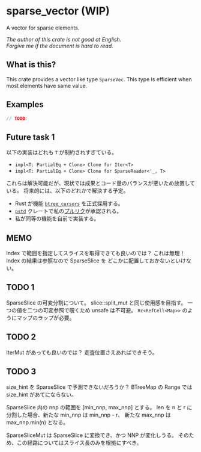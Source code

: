 # sparse_vector (WIP)

A vector for sparse elements.

_The author of this crate is not good at English._  
_Forgive me if the document is hard to read._

## What is this?

This crate provides a vector like type `SparseVec`.
This type is efficient when most elements have same value.

## Examples

```rust
// TODO:
```

## Future task 1

以下の実装はどれも `T` が制約されすぎている。

- `impl<T: PartialEq + Clone> Clone for Iter<T>`
- `impl<T: PartialEq + Clone> Clone for SparseReader<'_, T>`

これらは解決可能だが、現状では成果とコード量のバランスが悪いため放置している。
将来的には、以下のどれかで解決する予定。

- Rust が機能 [`btree_cursors`] を正式採用する。
- [`pstd`] クレートで私の[プルリク][my_pr]が承認される。
- 私が同等の機能を自前で実装する。

[`btree_cursors`]: https://doc.rust-lang.org/beta/unstable-book/library-features/btree-cursors.html
[`pstd`]: https://crates.io/crates/pstd
[my_pr]: https://github.com/georgebarwood/pstd/pull/2

## MEMO

Index で範囲を指定してスライスを取得できても良いのでは？
これは無理！Index の結果は参照なので SparseSlice を
どこかに配置しておかないといけない。

## TODO 1

SparseSlice の可変分割について。
slice::split_mut と同じ使用感を目指す。
一つの値を二つの可変参照で覗くため unsafe は不可避。
`Rc<RefCell<Map>>` のようにマップのラップが必要。

## TODO 2

IterMut があっても良いのでは？
走査位置さえあればできそう。

## TODO 3

size_hint を SparseSlice で予測できないだろうか？
BTreeMap の Range では size_hint があてにならない。

SparseSlice 内の nnp の範囲を [min_nnp, max_nnp] とする。
len を n と r に分割した場合、新たな min_nnp は min_nnp - r、
新たな max_nnp は max_nnp.min(n) となる。

SparseSliceMut は SparseSlice に変換でき、かつ NNP が変化しうる。
そのため、この経路についてはスライス長のみを根拠にすべき。
